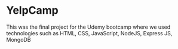 # YelpCamp
This was the final project for the Udemy bootcamp where we used technologies such as HTML, CSS, JavaScript, NodeJS, Express JS, MongoDB
